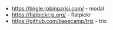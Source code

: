 - https://tingle.robinparisi.com/ - modal
- https://flatpickr.js.org/ - flatpickr
- https://github.com/basecamp/trix - trix 
